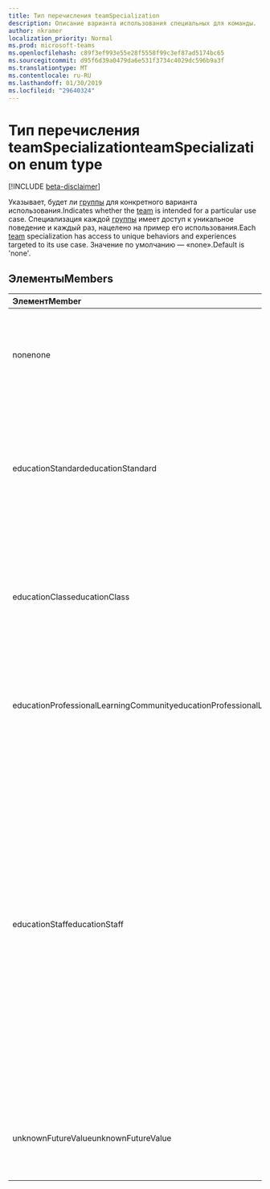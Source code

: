 ```yaml
---
title: Тип перечисления teamSpecialization
description: Описание варианта использования специальных для команды.
author: nkramer
localization_priority: Normal
ms.prod: microsoft-teams
ms.openlocfilehash: c89f3ef993e55e28f5558f99c3ef87ad5174bc65
ms.sourcegitcommit: d95f6d39a0479da6e531f3734c4029dc596b9a3f
ms.translationtype: MT
ms.contentlocale: ru-RU
ms.lasthandoff: 01/30/2019
ms.locfileid: "29640324"
---
```

# <a name="teamspecialization-enum-type"></a><span data-ttu-id="c21c9-103">Тип перечисления teamSpecialization</span><span class="sxs-lookup"><span data-stu-id="c21c9-103">teamSpecialization enum type</span></span>

[!INCLUDE [beta-disclaimer](../../includes/beta-disclaimer.md)]

<span data-ttu-id="c21c9-104">Указывает, будет ли [группы](../resources/team.md) для конкретного варианта использования.</span><span class="sxs-lookup"><span data-stu-id="c21c9-104">Indicates whether the [team](../resources/team.md) is intended for a particular use case.</span></span> <span data-ttu-id="c21c9-105">Специализация каждой [группы](../resources/team.md) имеет доступ к уникальное поведение и каждый раз, нацелено на пример его использования.</span><span class="sxs-lookup"><span data-stu-id="c21c9-105">Each [team](../resources/team.md) specialization has access to unique behaviors and experiences targeted to its use case.</span></span> <span data-ttu-id="c21c9-106">Значение по умолчанию — «none».</span><span class="sxs-lookup"><span data-stu-id="c21c9-106">Default is 'none'.</span></span>

## <a name="members"></a><span data-ttu-id="c21c9-107">Элементы</span><span class="sxs-lookup"><span data-stu-id="c21c9-107">Members</span></span>

| <span data-ttu-id="c21c9-108">Элемент</span><span class="sxs-lookup"><span data-stu-id="c21c9-108">Member</span></span>             | <span data-ttu-id="c21c9-109">Значение</span><span class="sxs-lookup"><span data-stu-id="c21c9-109">Value</span></span> | <span data-ttu-id="c21c9-110">Описание</span><span class="sxs-lookup"><span data-stu-id="c21c9-110">Description</span></span>                                                                |
| :----------------- | :---- | :------------------------------------------------------------------------- |
| <span data-ttu-id="c21c9-111">none</span><span class="sxs-lookup"><span data-stu-id="c21c9-111">none</span></span>               | <span data-ttu-id="c21c9-112">0</span><span class="sxs-lookup"><span data-stu-id="c21c9-112">0</span></span>     | <span data-ttu-id="c21c9-113">Тип для группы, которая предоставляет опыт стандартной рабочей группы по умолчанию.</span><span class="sxs-lookup"><span data-stu-id="c21c9-113">Default type for a team which gives the standard team experience.</span></span>          |
| <span data-ttu-id="c21c9-114">educationStandard</span><span class="sxs-lookup"><span data-stu-id="c21c9-114">educationStandard</span></span>  | <span data-ttu-id="c21c9-115">1</span><span class="sxs-lookup"><span data-stu-id="c21c9-115">1</span></span>     | <span data-ttu-id="c21c9-116">Рабочая группа, созданные для образовательных заведений пользователя.</span><span class="sxs-lookup"><span data-stu-id="c21c9-116">Team created by an education user.</span></span> <span data-ttu-id="c21c9-117">Тип Edu — все группы, созданные пользователем образования.</span><span class="sxs-lookup"><span data-stu-id="c21c9-117">All teams created by education user are of type Edu.</span></span> |
| <span data-ttu-id="c21c9-118">educationClass</span><span class="sxs-lookup"><span data-stu-id="c21c9-118">educationClass</span></span>     | <span data-ttu-id="c21c9-119">2</span><span class="sxs-lookup"><span data-stu-id="c21c9-119">2</span></span>     | <span data-ttu-id="c21c9-120">Блог группы интерфейс, оптимизированный для класса.</span><span class="sxs-lookup"><span data-stu-id="c21c9-120">Team experience optimized for a class.</span></span> <span data-ttu-id="c21c9-121">Это позволяет сегментации функций через O365.</span><span class="sxs-lookup"><span data-stu-id="c21c9-121">This enables segmentation of features across O365.</span></span> |
| <span data-ttu-id="c21c9-122">educationProfessionalLearningCommunity</span><span class="sxs-lookup"><span data-stu-id="c21c9-122">educationProfessionalLearningCommunity</span></span> | <span data-ttu-id="c21c9-123">3</span><span class="sxs-lookup"><span data-stu-id="c21c9-123">3</span></span> | <span data-ttu-id="c21c9-124">Опыт рабочей группы, оптимизированная для PLC.</span><span class="sxs-lookup"><span data-stu-id="c21c9-124">Team experience optimized for a PLC.</span></span> <span data-ttu-id="c21c9-125">Дополнительные сведения о PLC [здесь](https://en.wikipedia.org/wiki/Professional_learning_community).</span><span class="sxs-lookup"><span data-stu-id="c21c9-125">Learn more about PLC [here](https://en.wikipedia.org/wiki/Professional_learning_community).</span></span> |
| <span data-ttu-id="c21c9-126">educationStaff</span><span class="sxs-lookup"><span data-stu-id="c21c9-126">educationStaff</span></span>     | <span data-ttu-id="c21c9-127">4</span><span class="sxs-lookup"><span data-stu-id="c21c9-127">4</span></span>     |  <span data-ttu-id="c21c9-128">Тип группы для оптимизированный интерфейс для персонала в организации, где — это ведущий персонала, как участник, администрирования и преподавателей, входят в группы, которое поставляется с специализированных записной книжки.</span><span class="sxs-lookup"><span data-stu-id="c21c9-128">Team type for an optimized experience for staff in an organization, where a staff leader, like a principal, is the admin and teachers are members in a team that comes with a specialized notebook.</span></span> <span data-ttu-id="c21c9-129">Дополнительные сведения см в [записной книжке OneNote персонала для образовательных учреждений](https://www.onenote.com/staffnotebookedu).</span><span class="sxs-lookup"><span data-stu-id="c21c9-129">For more details, see [OneNote staff notebook for education](https://www.onenote.com/staffnotebookedu).</span></span> |
| <span data-ttu-id="c21c9-130">unknownFutureValue</span><span class="sxs-lookup"><span data-stu-id="c21c9-130">unknownFutureValue</span></span> | <span data-ttu-id="c21c9-131">7</span><span class="sxs-lookup"><span data-stu-id="c21c9-131">7</span></span>     | <span data-ttu-id="c21c9-132">Sentinel значение зарезервировано для выполнения будущее расширение перечисления.</span><span class="sxs-lookup"><span data-stu-id="c21c9-132">Sentinel value reserved as a placeholder for future expansion of the enum.</span></span> |
<!-- {
  "type": "#page.annotation",
  "suppressions": [
    "Error:{/api-reference/beta/resources/teamspecialization.md}:\r\n      Exception processing links.\r\n    System.ArgumentException: Link Definition was null. Link text: !INCLUDE [beta-disclaimer](../../includes/beta-disclaimer.md)\r\n      at ApiDoctor.Validation.DocFile.get_LinkDestinations()\r\n      at ApiDoctor.Validation.DocSet.ValidateLinks(Boolean includeWarnings, String[] relativePathForFiles, IssueLogger issues, Boolean requireFilenameCaseMatch, Boolean printOrphanedFiles)"
}-->
